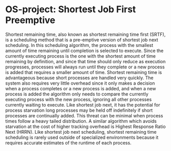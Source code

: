 # OS-project: Shortest Job First Preemptive

Shortest remaining time, also known as shortest remaining time first (SRTF), is a scheduling method that is a pre-emptive version of shortest job next scheduling. In this scheduling algorithm, the process with the smallest amount of time remaining until completion is selected to execute. Since the currently executing process is the one with the shortest amount of time remaining by definition, and since that time should only reduce as execution progresses, processes will always run until they complete or a new process is added that requires a smaller amount of time.
Shortest remaining time is advantageous because short processes are handled very quickly. The system also requires very little overhead since it only makes a decision when a process completes or a new process is added, and when a new process is added the algorithm only needs to compare the currently executing process with the new process, ignoring all other processes currently waiting to execute.
Like shortest job next, it has the potential for process starvation long processes may be held off indefinitely if short processes are continually added. This threat can be minimal when process times follow a heavy tailed distribution. A similar algorithm which avoids starvation at the cost of higher tracking overhead is Highest Response Ratio Next (HRRN).
Like shortest job next scheduling, shortest remaining time scheduling is rarely used outside of specialized environments because it requires accurate estimates of the runtime of each process.

